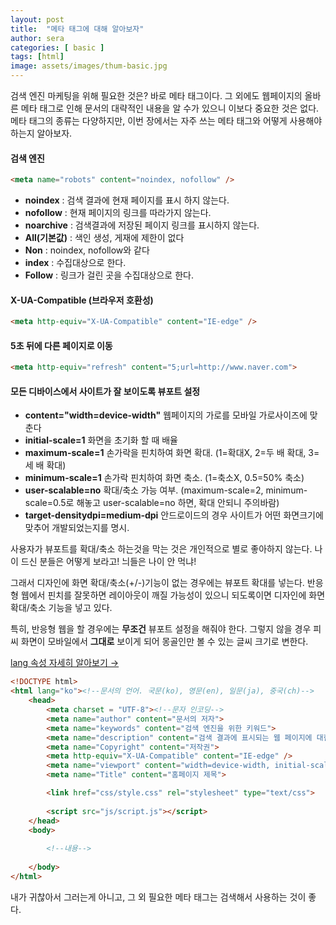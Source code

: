 ```yaml
---
layout: post
title:  "메타 태그에 대해 알아보자"
author: sera
categories: [ basic ]
tags: [html]
image: assets/images/thum-basic.jpg
---
```


검색 엔진 마케팅을 위해 필요한 것은? 바로 메타 태그이다.
그 외에도 웹페이지의 올바른 메타 태그로 인해 문서의 대략적인 내용을 알 수가 있으니 이보다 중요한 것은 없다.
메타 태그의 종류는 다양하지만, 이번 장에서는 자주 쓰는 메타 태그와 어떻게 사용해야 하는지 알아보자.


#### 검색 엔진
```html
<meta name="robots" content="noindex, nofollow" />
 ```
* **noindex** : 검색 결과에 현재 페이지를 표시 하지 않는다.
* **nofollow** : 현재 페이지의 링크를 따라가지 않는다.
* **noarchive** : 검색결과에 저장된 페이지 링크를 표시하지 않는다.
* **All(기본값)** : 색인 생성, 게재에 제한이 없다
* **Non** : noindex, nofollow와 같다
* **index** : 수집대상으로 한다.
* **Follow** : 링크가 걸린 곳을 수집대상으로 한다.

#### X-UA-Compatible (브라우저 호환성)
```html
<meta http-equiv="X-UA-Compatible" content="IE-edge" />
```

#### 5초 뒤에 다른 페이지로 이동
```html
<meta http-equiv="refresh" content="5;url=http://www.naver.com">
```

#### 모든 디바이스에서 사이트가 잘 보이도록 뷰포트 설정
* **content="width=device-width"** 웹페이지의 가로를 모바일 가로사이즈에 맞춘다
* **initial-scale=1** 화면을 초기화 할 때 배율
* **maximum-scale=1** 손가락을 핀치하여 화면 확대. (1=확대X, 2=두 배 확대, 3=세 배 확대)
* **minimum-scale=1** 손가락 핀치하여 화면 축소. (1=축소X, 0.5=50% 축소)
* **user-scalable=no** 확대/축소 가능 여부. (maximum-scale=2, minimum-scale=0.5로 해놓고 user-scalable=no 하면, 확대 안되니 주의바람)
* **target-densitydpi=medium-dpi** 안드로이드의 경우 사이트가 어떤 화면크기에 맞추어 개발되었는지를 명시.


사용자가 뷰포트를 확대/축소 하는것을 막는 것은 개인적으로 별로 좋아하지 않는다. <span class="spoiler">나이 드신 분들은 어떻게 보라고! 늬들은 나이 안 먹냐!</span>

그래서 디자인에 화면 확대/축소(+/-)기능이 없는 경우에는 뷰포트 확대를 넣는다.
반응형 웹에서 핀치를 잘못하면 레이아웃이 깨질 가능성이 있으니 되도록이면 디자인에 화면 확대/축소 기능을 넣고 있다.

특히, 반응형 웹을 할 경우에는 **무조건** 뷰포트 설정을 해줘야 한다. 그렇지 않을 경우 피씨 화면이 모바일에서 **그대로** 보이게 되어 몽골인만 볼 수 있는 글씨 크기로 변한다.



<a target="_blank" href="https://www.w3schools.com/tags/ref_language_codes.asp" class="btn btn-outline-dark"> lang 속성 자세히 알아보기 &rarr;</a>
```html
<!DOCTYPE html>
<html lang="ko"><!--문서의 언어. 국문(ko), 영문(en), 일문(ja), 중국(ch)-->
	<head>
		<meta charset = "UTF-8"><!--문자 인코딩-->
		<meta name="author" content="문서의 저자">
		<meta name="keywords" content="검색 엔진을 위한 키워드">
		<meta name="description" content="검색 결과에 표시되는 웹 페이지에 대한 설명">
		<meta name="Copyright" content="저작권">
		<meta http-equiv="X-UA-Compatible" content="IE-edge" />
		<meta name="viewport" content="width=device-width, initial-scale=1.0, maximum-scale=1.0, minimum-scale=1.0, user-scalable=no" />
		<meta name="Title" content="홈페이지 제목">

		<link href="css/style.css" rel="stylesheet" type="text/css">
		
		<script src="js/script.js"></script>
	</head>
	<body>
	
		<!--내용-->
	
	</body>
</html>
```

내가 귀찮아서 그러는게 아니고, 그 외 필요한 메타 태그는 검색해서 사용하는 것이 좋다.
